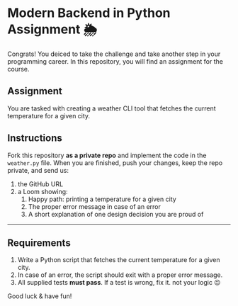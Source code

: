# Modern Backend in Python Assignment 🌦️

Congrats! You deiced to take the challenge and take another step in your programming career. In this repository, you will find an assignment for the course.

## Assignment

You are tasked with creating a weather CLI tool that fetches the current temperature for a given city.

## Instructions

Fork this repository **as a private repo** and implement the code in the `weather.py` file. When you are finished, push your changes, keep the repo private, and send us:

1. the GitHub URL
2. a Loom showing:
   1. Happy path: printing a temperature for a given city
   2. The proper error message in case of an error
   3. A short explanation of one design decision you are proud of

---

## Requirements

1. Write a Python script that fetches the current temperature for a given city.
2. In case of an error, the script should exit with a proper error message.
3. All supplied tests **must pass**. If a test is wrong, fix it. not your logic 😉

Good luck & have fun!
